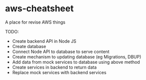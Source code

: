 # aws-cheatsheet
A place for revise AWS things

TODO: 
- Create backend API in Node JS
- Create database
- Connect Node API to database to serve content
- Create mechanism to updating database (eg Migrations, DBUP)
- Add data from mock services to database using above method
- Create services in backend to return data
- Replace mock services with backend services